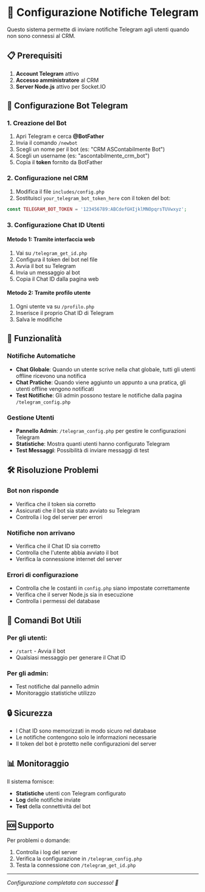 # 🔔 Configurazione Notifiche Telegram

Questo sistema permette di inviare notifiche Telegram agli utenti quando non sono connessi al CRM.

## 📋 Prerequisiti

1. **Account Telegram** attivo
2. **Accesso amministratore** al CRM
3. **Server Node.js** attivo per Socket.IO

## 🤖 Configurazione Bot Telegram

### 1. Creazione del Bot

1. Apri Telegram e cerca **@BotFather**
2. Invia il comando `/newbot`
3. Scegli un nome per il bot (es: "CRM ASContabilmente Bot")
4. Scegli un username (es: "ascontabilmente_crm_bot")
5. Copia il **token** fornito da BotFather

### 2. Configurazione nel CRM

1. Modifica il file `includes/config.php`
2. Sostituisci `your_telegram_bot_token_here` con il token del bot:

```php
const TELEGRAM_BOT_TOKEN = '123456789:ABCdefGHIjklMNOpqrsTUVwxyz';
```

### 3. Configurazione Chat ID Utenti

#### Metodo 1: Tramite interfaccia web
1. Vai su `/telegram_get_id.php`
2. Configura il token del bot nel file
3. Avvia il bot su Telegram
4. Invia un messaggio al bot
5. Copia il Chat ID dalla pagina web

#### Metodo 2: Tramite profilo utente
1. Ogni utente va su `/profilo.php`
2. Inserisce il proprio Chat ID di Telegram
3. Salva le modifiche

## 🔧 Funzionalità

### Notifiche Automatiche
- **Chat Globale**: Quando un utente scrive nella chat globale, tutti gli utenti offline ricevono una notifica
- **Chat Pratiche**: Quando viene aggiunto un appunto a una pratica, gli utenti offline vengono notificati
- **Test Notifiche**: Gli admin possono testare le notifiche dalla pagina `/telegram_config.php`

### Gestione Utenti
- **Pannello Admin**: `/telegram_config.php` per gestire le configurazioni Telegram
- **Statistiche**: Mostra quanti utenti hanno configurato Telegram
- **Test Messaggi**: Possibilità di inviare messaggi di test

## 🛠️ Risoluzione Problemi

### Bot non risponde
- Verifica che il token sia corretto
- Assicurati che il bot sia stato avviato su Telegram
- Controlla i log del server per errori

### Notifiche non arrivano
- Verifica che il Chat ID sia corretto
- Controlla che l'utente abbia avviato il bot
- Verifica la connessione internet del server

### Errori di configurazione
- Controlla che le costanti in `config.php` siano impostate correttamente
- Verifica che il server Node.js sia in esecuzione
- Controlla i permessi del database

## 📱 Comandi Bot Utili

### Per gli utenti:
- `/start` - Avvia il bot
- Qualsiasi messaggio per generare il Chat ID

### Per gli admin:
- Test notifiche dal pannello admin
- Monitoraggio statistiche utilizzo

## 🔒 Sicurezza

- I Chat ID sono memorizzati in modo sicuro nel database
- Le notifiche contengono solo le informazioni necessarie
- Il token del bot è protetto nelle configurazioni del server

## 📊 Monitoraggio

Il sistema fornisce:
- **Statistiche** utenti con Telegram configurato
- **Log** delle notifiche inviate
- **Test** della connettività del bot

## 🆘 Supporto

Per problemi o domande:
1. Controlla i log del server
2. Verifica la configurazione in `/telegram_config.php`
3. Testa la connessione con `/telegram_get_id.php`

---

*Configurazione completata con successo! 🎉*
